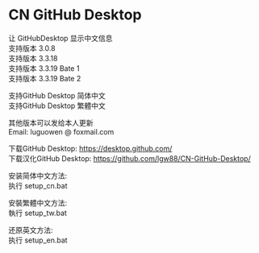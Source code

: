 # CN GitHub Desktop
 让 GitHubDesktop 显示中文信息  
支持版本 3.0.8  
支持版本 3.3.18  
支持版本 3.3.19 Bate 1  
支持版本 3.3.19 Bate 2  
  
支持GitHub Desktop 简体中文  
支持GitHub Desktop 繁體中文  
  
  
其他版本可以发给本人更新  
Email: luguowen @ foxmail.com
  
下载GitHub Desktop:  https://desktop.github.com/  
下载汉化GitHub Desktop: https://github.com/lgw88/CN-GitHub-Desktop/  
  
安装简体中文方法:  
执行 setup_cn.bat  
  
安裝繁體中文方法:  
執行 setup_tw.bat  
  
还原英文方法:  
执行 setup_en.bat
